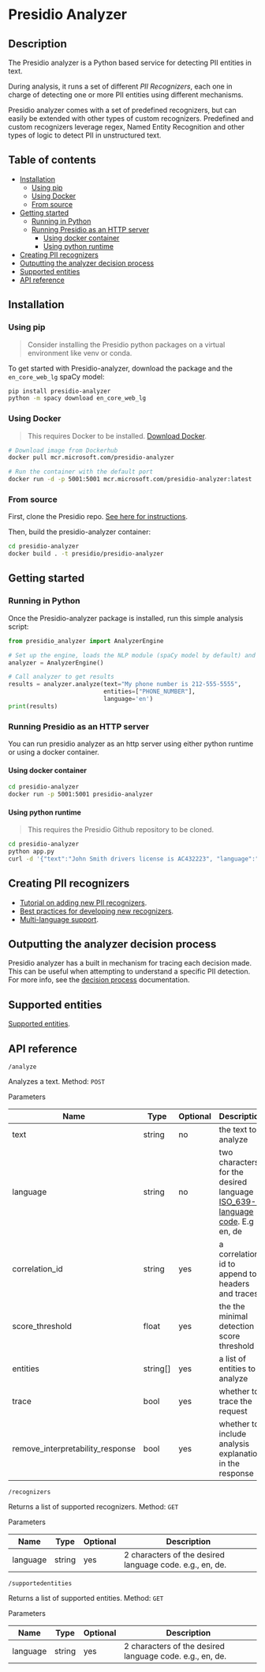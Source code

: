 # Presidio Analyzer

## Description

The Presidio analyzer is a Python based service for detecting PII entities in text.

During analysis, it runs a set of different *PII Recognizers*,
each one in charge of detecting one or more PII entities using different mechanisms.

Presidio analyzer comes with a set of predefined recognizers,
but can easily be extended with other types of custom recognizers.
Predefined and custom recognizers leverage regex,
Named Entity Recognition and other types of logic to detect PII in unstructured text.

## Table of contents

- [Installation](#installation)
  - [Using pip](#using-pip)
  - [Using Docker](#using-docker)
  - [From source](#from-source)
- [Getting started](#getting-started)
  - [Running in Python](#running-in-python)
  - [Running Presidio as an HTTP server](#running-presidio-as-an-http-server)
    - [Using docker container](#using-docker-container)
    - [Using python runtime](#using-python-runtime)
- [Creating PII recognizers](#creating-pii-recognizers)
- [Outputting the analyzer decision process](#outputting-the-analyzer-decision-process)
- [Supported entities](#supported-entities)
- [API reference](#api-reference)

## Installation

### Using pip

> Consider installing the Presidio python packages on a virtual environment like venv or conda.

To get started with Presidio-analyzer,
download the package and the `en_core_web_lg` spaCy model:

```sh
pip install presidio-analyzer
python -m spacy download en_core_web_lg
```

### Using Docker

> This requires Docker to be installed. [Download Docker](https://docs.docker.com/get-docker/).

```sh
# Download image from Dockerhub
docker pull mcr.microsoft.com/presidio-analyzer

# Run the container with the default port
docker run -d -p 5001:5001 mcr.microsoft.com/presidio-analyzer:latest
```

### From source

First, clone the Presidio repo. [See here for instructions](../installation.md#install-from-source).

Then, build the presidio-analyzer container:

```sh
cd presidio-analyzer
docker build . -t presidio/presidio-analyzer
```

## Getting started

### Running in Python

Once the Presidio-analyzer package is installed, run this simple analysis script:

```python
from presidio_analyzer import AnalyzerEngine

# Set up the engine, loads the NLP module (spaCy model by default) and other PII recognizers
analyzer = AnalyzerEngine()

# Call analyzer to get results
results = analyzer.analyze(text="My phone number is 212-555-5555",
                           entities=["PHONE_NUMBER"],
                           language='en')
print(results)

```

### Running Presidio as an HTTP server

You can run presidio analyzer as an http server using either python runtime or using a docker container.

#### Using docker container

```sh
cd presidio-analyzer
docker run -p 5001:5001 presidio-analyzer 
```

#### Using python runtime

> This requires the Presidio Github repository to be cloned.

```sh
cd presidio-analyzer
python app.py
curl -d '{"text":"John Smith drivers license is AC432223", "language":"en"}' -H "Content-Type: application/json" -X POST http://localhost:3000/analyze
```

## Creating PII recognizers

- [Tutorial on adding new PII recognizers](adding_recognizers.md).
- [Best practices for developing new recognizers](developing_recognizers.md).
- [Multi-language support](languages.md).

## Outputting the analyzer decision process

Presidio analyzer has a built in mechanism for tracing each decision made. This can be useful when attempting to understand a specific PII detection. For more info, see the [decision process](decision_process.md) documentation.

## Supported entities

[Supported entities](../supported_entities.md).

## API reference

`/analyze`

Analyzes a text. Method: `POST`

Parameters

| Name | Type | Optional | Description|
| --- | --- | ---| ---|
| text|string|no|the text to analyze|
| language|string|no|two characters for the desired language [ISO_639-1 language code](https://en.wikipedia.org/wiki/List_of_ISO_639-1_codes). E.g en, de|
| correlation_id|string|yes|a correlation id to append to headers and traces|
| score_threshold|float|yes|the the minimal detection score threshold|
| entities|string[]|yes|a list of entities to analyze|
| trace|bool|yes|whether to trace the request|
| remove_interpretability_response|bool|yes|whether to include analysis explanation in the response |

`/recognizers`

Returns a list of supported recognizers.
Method: `GET`

Parameters

| Name | Type | Optional | Description|
| --- | --- | ---| ---|
| language|string|yes|2 characters of the desired language code. e.g., en, de. |

`/supportedentities`

Returns a list of supported entities. Method: `GET`

Parameters

| Name | Type | Optional | Description|
| --- | --- | ---| ---|
| language|string|yes|2 characters of the desired language code. e.g., en, de. |
